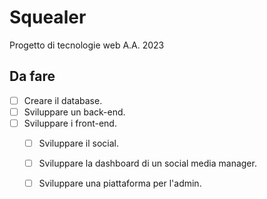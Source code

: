 # Squealer
Progetto di tecnologie web A.A. 2023
## Da fare
- [ ] Creare il database.
- [ ] Sviluppare un back-end.
- [ ] Sviluppare i front-end.
    - [ ] Sviluppare il social.
    - [ ] Sviluppare la dashboard di un social media manager.
    - [ ] Sviluppare una piattaforma per l'admin.

